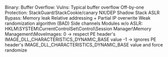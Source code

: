 Binary:
  Buffer Overflow:
    Vulns:
      Typical buffer overflow
      Off-by-one
    Protection:
      StackGuard/StackCookie/canary
      NX/DEP
      Shadow Stack
ASLR
  Bypass:
    Memory leak
    Relative addressing + Partial IP overwrite
    Weak randomization algorithm (BAD)
    Side channels
    Modules w/o ASLR:
      HKLM\SYSTEM\CurrentControlSet\Control\Session Manager\Memory Management\MoveImages:
         0 -> respect PE header's IMAGE_DLL_CHARACTERISTICS_DYNAMIC_BASE value
        -1 -> ignores PE header's IMAGE_DLL_CHARACTERISTICS_DYNAMIC_BASE value and force randomize 
